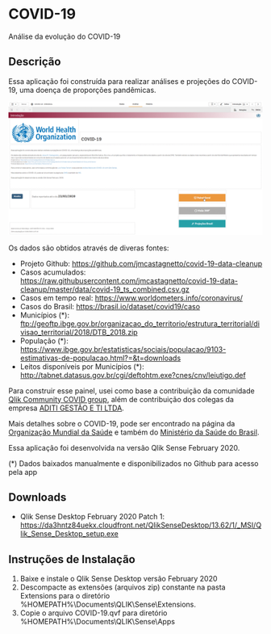 # COVID-19

 Análise da evolução do COVID-19

## Descrição

Essa aplicação foi construída para realizar análises e projeções do COVID-19, uma doença de proporções pandêmicas.

![COVID-19](https://github.com/pbergo/COVID-19/blob/master/COVID-19-Geral.gif)

Os dados são obtidos através de diveras fontes:

* Projeto Github: <https://github.com/jmcastagnetto/covid-19-data-cleanup>
* Casos acumulados: <https://raw.githubusercontent.com/jmcastagnetto/covid-19-data-cleanup/master/data/covid-19_ts_combined.csv.gz>
* Casos em tempo real: <https://www.worldometers.info/coronavirus/>
* Casos do Brasil: <https://brasil.io/dataset/covid19/caso>
* Municípios (*): <ftp://geoftp.ibge.gov.br/organizacao_do_territorio/estrutura_territorial/divisao_territorial/2018/DTB_2018.zip>
* População (*): <https://www.ibge.gov.br/estatisticas/sociais/populacao/9103-estimativas-de-populacao.html?=&t=downloads>
* Leitos disponíveis por Municípios (*): <http://tabnet.datasus.gov.br/cgi/deftohtm.exe?cnes/cnv/leiutigo.def>

Para construir esse painel, usei como base a contribuição da comunidade [Qlik Community COVID group](https://community.qlik.com/t5/COVID-19/gp-p/covid-19-group), além de contribuição dos colegas da empresa [ADITI GESTÃO E TI LTDA](https://aditi.com.br).

Mais detalhes sobre o COVID-19, pode ser encontrado na página da [Organização Mundial da Saúde](https://www.who.int/emergencies/diseases/novel-coronavirus-2019) e também do [Ministério da Saúde do Brasil](https://coronavirus.saude.gov.br).

Essa aplicação foi desenvolvida na versão Qlik Sense February 2020.

(*) Dados baixados manualmente e disponibilizados no Github para acesso pela app

## Downloads

* Qlik Sense Desktop February 2020 Patch 1: <https://da3hntz84uekx.cloudfront.net/QlikSenseDesktop/13.62/1/_MSI/Qlik_Sense_Desktop_setup.exe>


## Instruções de Instalação

1. Baixe e instale o Qlik Sense Desktop versão February 2020
2. Descompacte as extensões (arquivos zip) constante na pasta Extensions para o diretório %HOMEPATH%\Documents\QLIK\Sense\Extensions.
3. Copie o arquivo COVID-19.qvf para diretório %HOMEPATH%\Documents\QLIK\Sense\Apps
